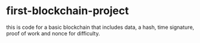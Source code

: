 # first-blockchain-project

this is code for a basic blockchain that includes data,
a hash, time signature, proof of work and nonce for difficulty.
